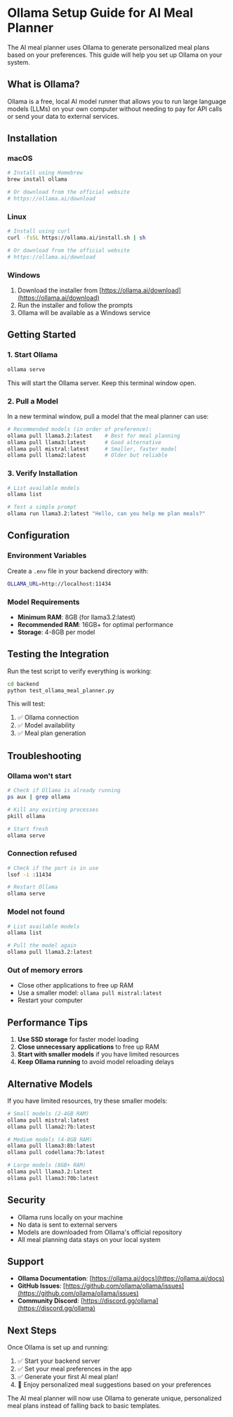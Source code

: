 # Ollama Setup Guide for AI Meal Planner

The AI meal planner uses Ollama to generate personalized meal plans based on your preferences. This guide will help you set up Ollama on your system.

## What is Ollama?

Ollama is a free, local AI model runner that allows you to run large language models (LLMs) on your own computer without needing to pay for API calls or send your data to external services.

## Installation

### macOS
```bash
# Install using Homebrew
brew install ollama

# Or download from the official website
# https://ollama.ai/download
```

### Linux
```bash
# Install using curl
curl -fsSL https://ollama.ai/install.sh | sh

# Or download from the official website
# https://ollama.ai/download
```

### Windows
1. Download the installer from [https://ollama.ai/download](https://ollama.ai/download)
2. Run the installer and follow the prompts
3. Ollama will be available as a Windows service

## Getting Started

### 1. Start Ollama
```bash
ollama serve
```

This will start the Ollama server. Keep this terminal window open.

### 2. Pull a Model
In a new terminal window, pull a model that the meal planner can use:

```bash
# Recommended models (in order of preference):
ollama pull llama3.2:latest    # Best for meal planning
ollama pull llama3:latest      # Good alternative
ollama pull mistral:latest     # Smaller, faster model
ollama pull llama2:latest      # Older but reliable
```

### 3. Verify Installation
```bash
# List available models
ollama list

# Test a simple prompt
ollama run llama3.2:latest "Hello, can you help me plan meals?"
```

## Configuration

### Environment Variables
Create a `.env` file in your backend directory with:

```bash
OLLAMA_URL=http://localhost:11434
```

### Model Requirements
- **Minimum RAM**: 8GB (for llama3.2:latest)
- **Recommended RAM**: 16GB+ for optimal performance
- **Storage**: 4-8GB per model

## Testing the Integration

Run the test script to verify everything is working:

```bash
cd backend
python test_ollama_meal_planner.py
```

This will test:
1. ✅ Ollama connection
2. ✅ Model availability
3. ✅ Meal plan generation

## Troubleshooting

### Ollama won't start
```bash
# Check if Ollama is already running
ps aux | grep ollama

# Kill any existing processes
pkill ollama

# Start fresh
ollama serve
```

### Connection refused
```bash
# Check if the port is in use
lsof -i :11434

# Restart Ollama
ollama serve
```

### Model not found
```bash
# List available models
ollama list

# Pull the model again
ollama pull llama3.2:latest
```

### Out of memory errors
- Close other applications to free up RAM
- Use a smaller model: `ollama pull mistral:latest`
- Restart your computer

## Performance Tips

1. **Use SSD storage** for faster model loading
2. **Close unnecessary applications** to free up RAM
3. **Start with smaller models** if you have limited resources
4. **Keep Ollama running** to avoid model reloading delays

## Alternative Models

If you have limited resources, try these smaller models:

```bash
# Small models (2-4GB RAM)
ollama pull mistral:latest
ollama pull llama2:7b:latest

# Medium models (4-8GB RAM)
ollama pull llama3:8b:latest
ollama pull codellama:7b:latest

# Large models (8GB+ RAM)
ollama pull llama3.2:latest
ollama pull llama3:70b:latest
```

## Security

- Ollama runs locally on your machine
- No data is sent to external servers
- Models are downloaded from Ollama's official repository
- All meal planning data stays on your local system

## Support

- **Ollama Documentation**: [https://ollama.ai/docs](https://ollama.ai/docs)
- **GitHub Issues**: [https://github.com/ollama/ollama/issues](https://github.com/ollama/ollama/issues)
- **Community Discord**: [https://discord.gg/ollama](https://discord.gg/ollama)

## Next Steps

Once Ollama is set up and running:

1. ✅ Start your backend server
2. ✅ Set your meal preferences in the app
3. ✅ Generate your first AI meal plan!
4. 🎉 Enjoy personalized meal suggestions based on your preferences

The AI meal planner will now use Ollama to generate unique, personalized meal plans instead of falling back to basic templates.
